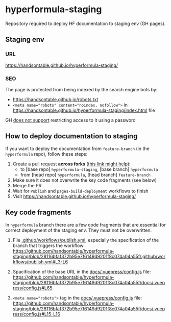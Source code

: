 # hyperformula-staging

Repository required to deploy HF documentation to staging env (GH pages).

## Staging env

### URL

https://handsontable.github.io/hyperformula-staging/

### SEO

The page is protected from being indexed by the search engine bots by:
- https://handsontable.github.io/robots.txt
- `<meta name="robots" content="noindex, nofollow">` in https://handsontable.github.io/hyperformula-staging/index.html file

GH [does not support](https://github.com/orgs/community/discussions/60689) restricting access to it using a password

## How to deploy documentation to staging

If you want to deploy the documentation from `feature-branch` (in the `hyperformula` repo), follow these steps:

1. Create a pull request **across forks** ([this link might help](https://github.com/handsontable/hyperformula-staging/compare/hyperformula...handsontable:hyperformula:feature-branch)):
    - to [base repo] `hyperformula-staging`, [base branch] `hyperformula`
    - from [head repo] `hyperformula`, [head branch] `feature-branch`
2. Make sure it does not overwrite the key code fragments (see below)
3. Merge the PR
4. Wait for `Publish` and `pages-build-deployment` workflows to finish
5. Visit https://handsontable.github.io/hyperformula-staging/

## Key code fragments

In `hyperformula` branch there are a few code fragments that are essential for correct deployment of the staging env. They must not be overwritten.

1. File [.github/workflows/publish.yml](https://github.com/handsontable/hyperformula-staging/blob/hyperformula/.github/workflows/publish.yml), especially the specification of the branch that triggers the workflow:
    https://github.com/handsontable/hyperformula-staging/blob/28116bfaf372b95e7f6149d9201f8c074a04a55f/.github/workflows/publish.yml#L3-L6

2. Spacification of the base URL in the [docs/.vuepress/config.js](https://github.com/handsontable/hyperformula-staging/blob/hyperformula/docs/.vuepress/config.js) file:
    https://github.com/handsontable/hyperformula-staging/blob/28116bfaf372b95e7f6149d9201f8c074a04a55f/docs/.vuepress/config.js#L65

3. `<meta name="robots">` tag in the [docs/.vuepress/config.js](https://github.com/handsontable/hyperformula-staging/blob/hyperformula/docs/.vuepress/config.js) file:
    https://github.com/handsontable/hyperformula-staging/blob/28116bfaf372b95e7f6149d9201f8c074a04a55f/docs/.vuepress/config.js#L15-L16
